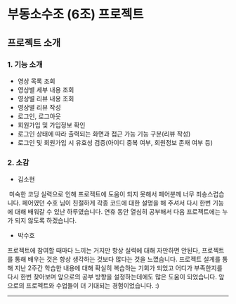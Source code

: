 # 부동소수조 (6조) 프로젝트

## 프로젝트 소개

### 1. 기능 소개

- 영상 목록 조회
- 영상별 세부 내용 조회
- 영상별 리뷰 내용 조회
- 영상별 리뷰 작성
- 로그인, 로그아웃
- 회원가입 및 가입정보 확인
- 로그인 상태에 따라 출력되는 화면과 접근 가능 기능 구분(리뷰 작성)
- 로그인 및 회원가입 시 유효성 검증(아이디 중복 여부, 회원정보 존재 여부 등)

### 2. 소감

- 김소현

​	미숙한 코딩 실력으로 인해 프로젝트에 도움이 되지 못해서 페어분께 너무 죄송스럽습니다. 페어였던 수호 님이 친절하게 각종 코드에 대한 설명을 해 주셔서 다시 한번 기능에 대해 배워갈 수 있난 하루였습니다. 연휴 동안 열심히 공부해서 다음 프로젝트에는 누가 되지 않도록 하겠습니다.

- 박수호

 프로젝트에 참여할 때마다 느끼는 거지만 항상 실력에 대해 자만하면 안된다, 프로젝트를 통해 배우는 것은 항상 생각하는 것보다 많다는 것을 느꼈습니다. 프로젝트 설계를 통해 지난 2주간 학습한 내용에 대해 확실히 복습하는 기회가 되었고 어디가 부족한지를 다시 한번 찾아보며 앞으로의 공부 방향을 설정하는데에도 많은 도움이 되었습니다. 앞으로의 프로젝트와 수업들이 더 기대되는 경험이었습니다. :)

---


